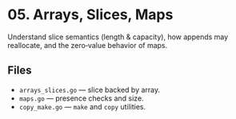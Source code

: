# 05. Arrays, Slices, Maps

Understand slice semantics (length & capacity), how appends may reallocate, and the zero‑value behavior of maps.

## Files
- `arrays_slices.go` — slice backed by array.
- `maps.go` — presence checks and size.
- `copy_make.go` — `make` and `copy` utilities.

